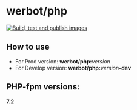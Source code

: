 werbot/php
======================
[![Build, test and publish images](https://github.com/werbot/php/actions/workflows/build.yml/badge.svg)](https://github.com/werbot/php/actions/workflows/build.yml)

## How to use
- For Prod version: **werbot/php:**_version_
- For Develop version: **werbot/php:**_version_**-dev**

## PHP-fpm versions:
**7.2**
